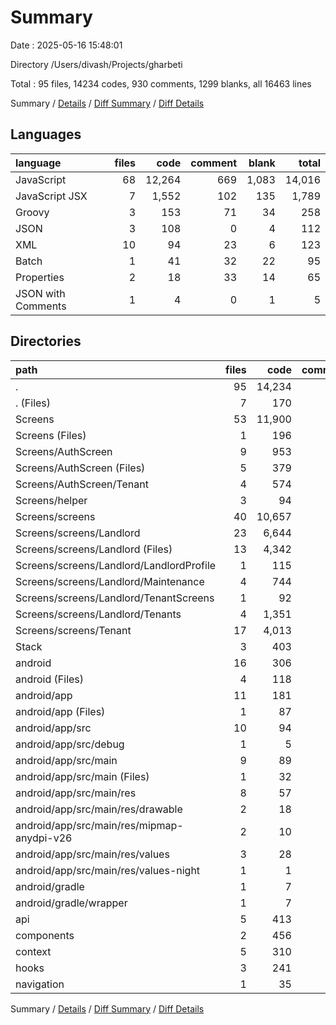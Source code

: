 # Summary

Date : 2025-05-16 15:48:01

Directory /Users/divash/Projects/gharbeti

Total : 95 files,  14234 codes, 930 comments, 1299 blanks, all 16463 lines

Summary / [Details](details.md) / [Diff Summary](diff.md) / [Diff Details](diff-details.md)

## Languages
| language | files | code | comment | blank | total |
| :--- | ---: | ---: | ---: | ---: | ---: |
| JavaScript | 68 | 12,264 | 669 | 1,083 | 14,016 |
| JavaScript JSX | 7 | 1,552 | 102 | 135 | 1,789 |
| Groovy | 3 | 153 | 71 | 34 | 258 |
| JSON | 3 | 108 | 0 | 4 | 112 |
| XML | 10 | 94 | 23 | 6 | 123 |
| Batch | 1 | 41 | 32 | 22 | 95 |
| Properties | 2 | 18 | 33 | 14 | 65 |
| JSON with Comments | 1 | 4 | 0 | 1 | 5 |

## Directories
| path | files | code | comment | blank | total |
| :--- | ---: | ---: | ---: | ---: | ---: |
| . | 95 | 14,234 | 930 | 1,299 | 16,463 |
| . (Files) | 7 | 170 | 2 | 11 | 183 |
| Screens | 53 | 11,900 | 602 | 1,001 | 13,503 |
| Screens (Files) | 1 | 196 | 2 | 12 | 210 |
| Screens/AuthScreen | 9 | 953 | 20 | 92 | 1,065 |
| Screens/AuthScreen (Files) | 5 | 379 | 8 | 31 | 418 |
| Screens/AuthScreen/Tenant | 4 | 574 | 12 | 61 | 647 |
| Screens/helper | 3 | 94 | 0 | 5 | 99 |
| Screens/screens | 40 | 10,657 | 580 | 892 | 12,129 |
| Screens/screens/Landlord | 23 | 6,644 | 298 | 556 | 7,498 |
| Screens/screens/Landlord (Files) | 13 | 4,342 | 234 | 356 | 4,932 |
| Screens/screens/Landlord/LandlordProfile | 1 | 115 | 0 | 11 | 126 |
| Screens/screens/Landlord/Maintenance | 4 | 744 | 21 | 58 | 823 |
| Screens/screens/Landlord/TenantScreens | 1 | 92 | 11 | 10 | 113 |
| Screens/screens/Landlord/Tenants | 4 | 1,351 | 32 | 121 | 1,504 |
| Screens/screens/Tenant | 17 | 4,013 | 282 | 336 | 4,631 |
| Stack | 3 | 403 | 3 | 19 | 425 |
| android | 16 | 306 | 159 | 76 | 541 |
| android (Files) | 4 | 118 | 68 | 47 | 233 |
| android/app | 11 | 181 | 91 | 28 | 300 |
| android/app (Files) | 1 | 87 | 68 | 22 | 177 |
| android/app/src | 10 | 94 | 23 | 6 | 123 |
| android/app/src/debug | 1 | 5 | 0 | 3 | 8 |
| android/app/src/main | 9 | 89 | 23 | 3 | 115 |
| android/app/src/main (Files) | 1 | 32 | 0 | 0 | 32 |
| android/app/src/main/res | 8 | 57 | 23 | 3 | 83 |
| android/app/src/main/res/drawable | 2 | 18 | 23 | 3 | 44 |
| android/app/src/main/res/mipmap-anydpi-v26 | 2 | 10 | 0 | 0 | 10 |
| android/app/src/main/res/values | 3 | 28 | 0 | 0 | 28 |
| android/app/src/main/res/values-night | 1 | 1 | 0 | 0 | 1 |
| android/gradle | 1 | 7 | 0 | 1 | 8 |
| android/gradle/wrapper | 1 | 7 | 0 | 1 | 8 |
| api | 5 | 413 | 94 | 66 | 573 |
| components | 2 | 456 | 11 | 31 | 498 |
| context | 5 | 310 | 40 | 59 | 409 |
| hooks | 3 | 241 | 15 | 30 | 286 |
| navigation | 1 | 35 | 4 | 6 | 45 |

Summary / [Details](details.md) / [Diff Summary](diff.md) / [Diff Details](diff-details.md)